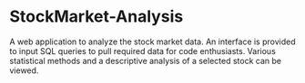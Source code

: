 # StockMarket-Analysis

A web application to analyze the stock market data. An interface is provided to input SQL queries to pull required data for code enthusiasts. Various statistical methods and a descriptive analysis of a selected stock can be viewed.
